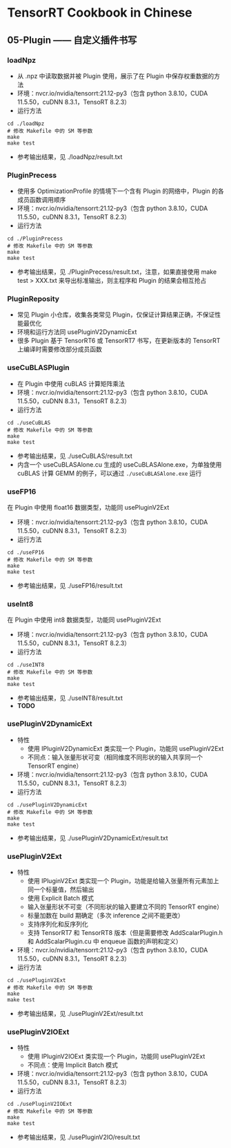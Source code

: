 # TensorRT Cookbook in Chinese

## 05-Plugin —— 自定义插件书写

### loadNpz
+ 从 .npz 中读取数据并被 Plugin 使用，展示了在 Plugin 中保存权重数据的方法
+ 环境：nvcr.io/nvidia/tensorrt:21.12-py3（包含 python 3.8.10，CUDA 11.5.50，cuDNN 8.3.1，TensoRT 8.2.3）
+ 运行方法
```shell
cd ./loadNpz
# 修改 Makefile 中的 SM 等参数
make
make test
```
+ 参考输出结果，见 ./loadNpz/result.txt

### PluginPrecess
+ 使用多 OptimizationProfile 的情境下一个含有 Plugin 的网络中，Plugin 的各成员函数调用顺序
+ 环境：nvcr.io/nvidia/tensorrt:21.12-py3（包含 python 3.8.10，CUDA 11.5.50，cuDNN 8.3.1，TensoRT 8.2.3）
+ 运行方法
```shell
cd ./PluginPrecess
# 修改 Makefile 中的 SM 等参数
make
make test
```
+ 参考输出结果，见 ./PluginPrecess/result.txt，注意，如果直接使用 make test > XXX.txt 来导出标准输出，则主程序和 Plugin 的结果会相互抢占

### PluginReposity
+ 常见 Plugin 小仓库，收集各类常见 Plugin，仅保证计算结果正确，不保证性能最优化
+ 环境和运行方法同 usePluginV2DynamicExt
+ 很多 Plugin 基于 TensorRT6 或 TensorRT7 书写，在更新版本的 TensorRT 上编译时需要修改部分成员函数

### useCuBLASPlugin
+ 在 Plugin 中使用 cuBLAS 计算矩阵乘法
+ 环境：nvcr.io/nvidia/tensorrt:21.12-py3（包含 python 3.8.10，CUDA 11.5.50，cuDNN 8.3.1，TensoRT 8.2.3）
+ 运行方法
```shell
cd ./useCuBLAS
# 修改 Makefile 中的 SM 等参数
make
make test
```
+ 参考输出结果，见 ./useCuBLAS/result.txt
+ 内含一个 useCuBLASAlone.cu 生成的 useCuBLASAlone.exe，为单独使用 cuBLAS 计算 GEMM 的例子，可以通过 ```./useCuBLASAlone.exe``` 运行

### useFP16
在 Plugin 中使用 float16 数据类型，功能同 usePluginV2Ext
+ 环境：nvcr.io/nvidia/tensorrt:21.12-py3（包含 python 3.8.10，CUDA 11.5.50，cuDNN 8.3.1，TensoRT 8.2.3）
+ 运行方法
```shell
cd ./useFP16
# 修改 Makefile 中的 SM 等参数
make
make test
```
+ 参考输出结果，见 ./useFP16/result.txt

### useInt8
在 Plugin 中使用 int8 数据类型，功能同 usePluginV2Ext
+ 环境：nvcr.io/nvidia/tensorrt:21.12-py3（包含 python 3.8.10，CUDA 11.5.50，cuDNN 8.3.1，TensoRT 8.2.3）
+ 运行方法
```shell
cd ./useINT8
# 修改 Makefile 中的 SM 等参数
make
make test
```
+ 参考输出结果，见 ./useINT8/result.txt
+ **TODO**

### usePluginV2DynamicExt
+ 特性
    - 使用 IPluginV2DynamicExt 类实现一个 Plugin，功能同 usePluginV2Ext
    - 不同点：输入张量形状可变（相同维度不同形状的输入共享同一个 TensorRT engine）
+ 环境：nvcr.io/nvidia/tensorrt:21.12-py3（包含 python 3.8.10，CUDA 11.5.50，cuDNN 8.3.1，TensoRT 8.2.3）
+ 运行方法
```shell
cd ./usePluginV2DynamicExt
# 修改 Makefile 中的 SM 等参数
make
make test
```
+ 参考输出结果，见 ./usePluginV2DynamicExt/result.txt

### usePluginV2Ext
+ 特性
    - 使用 IPluginV2Ext 类实现一个 Plugin，功能是给输入张量所有元素加上同一个标量值，然后输出
    - 使用 Explicit Batch 模式
    - 输入张量形状不可变（不同形状的输入要建立不同的 TensorRT engine）
    - 标量加数在 build 期确定（多次 inference 之间不能更改）
    - 支持序列化和反序列化
    - 支持 TensorRT7 和 TensorRT8 版本（但是需要修改 AddScalarPlugin.h 和 AddScalarPlugin.cu 中 enqueue 函数的声明和定义）
+ 环境：nvcr.io/nvidia/tensorrt:21.12-py3（包含 python 3.8.10，CUDA 11.5.50，cuDNN 8.3.1，TensoRT 8.2.3）
+ 运行方法
```shell
cd ./usePluginV2Ext
# 修改 Makefile 中的 SM 等参数
make
make test
```
+ 参考输出结果，见 ./usePluginV2Ext/result.txt

### usePluginV2IOExt
+ 特性
    - 使用 IPluginV2IOExt 类实现一个 Plugin，功能同 usePluginV2Ext
    - 不同点：使用 Implicit Batch 模式
+ 环境：nvcr.io/nvidia/tensorrt:21.12-py3（包含 python 3.8.10，CUDA 11.5.50，cuDNN 8.3.1，TensoRT 8.2.3）
+ 运行方法
```shell
cd ./usePluginV2IOExt
# 修改 Makefile 中的 SM 等参数
make
make test
```
+ 参考输出结果，见 ./usePluginV2IO/result.txt

